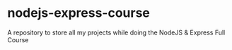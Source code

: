 # nodejs-express-course
A repository to store all my projects while doing the NodeJS &amp; Express Full Course
